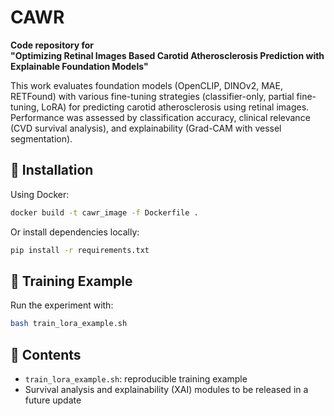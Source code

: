 # CAWR

**Code repository for**  
**"Optimizing Retinal Images Based Carotid Atherosclerosis Prediction with Explainable Foundation Models"**  


This work evaluates foundation models (OpenCLIP, DINOv2, MAE, RETFound) with various fine-tuning strategies (classifier-only, partial fine-tuning, LoRA) for predicting carotid atherosclerosis using retinal images. Performance was assessed by classification accuracy, clinical relevance (CVD survival analysis), and explainability (Grad-CAM with vessel segmentation).

## 🔧 Installation

Using Docker:

```bash
docker build -t cawr_image -f Dockerfile .
```

Or install dependencies locally:

```bash
pip install -r requirements.txt
```

## 🚀 Training Example

Run the experiment with:

```bash
bash train_lora_example.sh
```

## 📁 Contents

- `train_lora_example.sh`: reproducible training example
- Survival analysis and explainability (XAI) modules to be released in a future update
